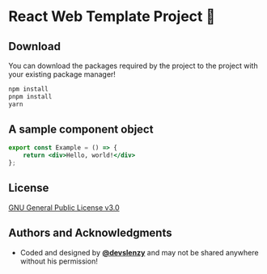 # React Web Template Project 🥳
## Download
You can download the packages required by the project to the project with your existing package manager!
```bash
npm install
pnpm install
yarn
```

## A sample component object
```jsx
export const Example = () => {
    return <div>Hello, world!</div>  
};
```

## License
[GNU General Public License v3.0](https://www.gnu.org/licenses/gpl-3.0.html)

## Authors and Acknowledgments
- Coded and designed by **[@devslenzy](https://discord.com/users/1070795507082985524)** and may not be shared anywhere without his permission!
